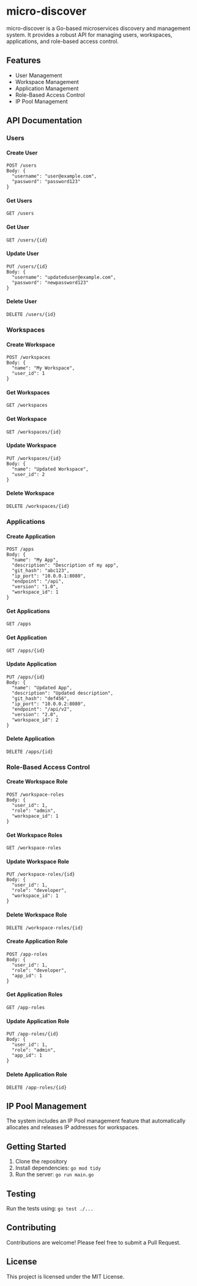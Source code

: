# micro-discover

micro-discover is a Go-based microservices discovery and management system. It provides a robust API for managing users, workspaces, applications, and role-based access control.

## Features

- User Management
- Workspace Management
- Application Management
- Role-Based Access Control
- IP Pool Management

## API Documentation

### Users

#### Create User

```
POST /users
Body: {
  "username": "user@example.com",
  "password": "password123"
}
```

#### Get Users

```
GET /users
```

#### Get User

```
GET /users/{id}
```

#### Update User

```
PUT /users/{id}
Body: {
  "username": "updateduser@example.com",
  "password": "newpassword123"
}
```

#### Delete User

```
DELETE /users/{id}
```

### Workspaces

#### Create Workspace

```
POST /workspaces
Body: {
  "name": "My Workspace",
  "user_id": 1
}
```

#### Get Workspaces

```
GET /workspaces
```

#### Get Workspace

```
GET /workspaces/{id}
```

#### Update Workspace

```
PUT /workspaces/{id}
Body: {
  "name": "Updated Workspace",
  "user_id": 2
}
```

#### Delete Workspace

```
DELETE /workspaces/{id}
```

### Applications

#### Create Application

```
POST /apps
Body: {
  "name": "My App",
  "description": "Description of my app",
  "git_hash": "abc123",
  "ip_port": "10.0.0.1:8080",
  "endpoint": "/api",
  "version": "1.0",
  "workspace_id": 1
}
```

#### Get Applications

```
GET /apps
```

#### Get Application

```
GET /apps/{id}
```

#### Update Application

```
PUT /apps/{id}
Body: {
  "name": "Updated App",
  "description": "Updated description",
  "git_hash": "def456",
  "ip_port": "10.0.0.2:8080",
  "endpoint": "/api/v2",
  "version": "2.0",
  "workspace_id": 2
}
```

#### Delete Application

```
DELETE /apps/{id}
```

### Role-Based Access Control

#### Create Workspace Role

```
POST /workspace-roles
Body: {
  "user_id": 1,
  "role": "admin",
  "workspace_id": 1
}
```

#### Get Workspace Roles

```
GET /workspace-roles
```

#### Update Workspace Role

```
PUT /workspace-roles/{id}
Body: {
  "user_id": 1,
  "role": "developer",
  "workspace_id": 1
}
```

#### Delete Workspace Role

```
DELETE /workspace-roles/{id}
```

#### Create Application Role

```
POST /app-roles
Body: {
  "user_id": 1,
  "role": "developer",
  "app_id": 1
}
```

#### Get Application Roles

```
GET /app-roles
```

#### Update Application Role

```
PUT /app-roles/{id}
Body: {
  "user_id": 1,
  "role": "admin",
  "app_id": 1
}
```

#### Delete Application Role

```
DELETE /app-roles/{id}
```

## IP Pool Management

The system includes an IP Pool management feature that automatically allocates and releases IP addresses for workspaces.

## Getting Started

1. Clone the repository
2. Install dependencies: `go mod tidy`
3. Run the server: `go run main.go`

## Testing

Run the tests using: `go test ./...`

## Contributing

Contributions are welcome! Please feel free to submit a Pull Request.

## License

This project is licensed under the MIT License.
